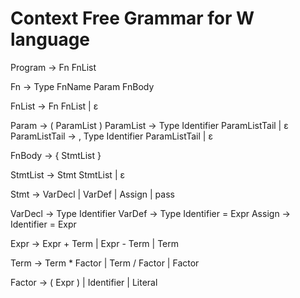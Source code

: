 # Context Free Grammar for W language

Program -> Fn FnList

Fn -> Type FnName Param FnBody

FnList -> Fn FnList
        | ε
        
Param -> ( ParamList )
ParamList -> Type Identifier ParamListTail
           | ε
ParamListTail -> , Type Identifier ParamListTail
               | ε

FnBody -> { StmtList }

StmtList -> Stmt StmtList
          | ε

Stmt -> VarDecl
      | VarDef
      | Assign
      | pass

VarDecl -> Type Identifier
VarDef -> Type Identifier = Expr
Assign -> Identifier = Expr

Expr -> Expr + Term
      | Expr - Term
      | Term

Term -> Term * Factor
      | Term / Factor
      | Factor

Factor -> ( Expr )
        | Identifier
        | Literal

